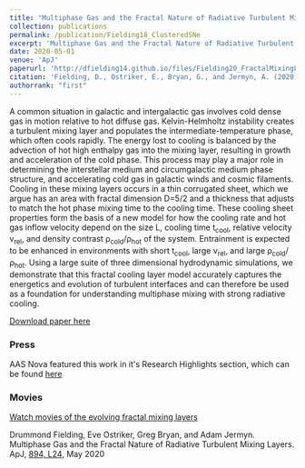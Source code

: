 ```yaml
---
title: "Multiphase Gas and the Fractal Nature of Radiative Turbulent Mixing Layers"
collection: publications
permalink: /publication/Fielding18_ClusteredSNe
excerpt: 'Multiphase Gas and the Fractal Nature of Radiative Turbulent Mixing Layers.'
date: 2020-05-01
venue: 'ApJ'
paperurl: 'http://dfielding14.github.io/files/Fielding20_FractalMixingLayer.pdf'
citation: 'Fielding, D., Ostriker, E., Bryan, G., and Jermyn, A. (2020). &quot;Multiphase Gas and the Fractal Nature of Radiative Turbulent Mixing Layers.&quot; <i>ApJ</i>. 894, L24. May 2020.'
authorrank: "first"
---
```

A common situation in galactic and intergalactic gas involves cold dense gas in motion relative to hot diffuse gas. Kelvin-Helmholtz instability creates a turbulent mixing layer and populates the intermediate-temperature phase, which often cools rapidly. The energy lost to cooling is balanced by the advection of hot high enthalpy gas into the mixing layer, resulting in growth and acceleration of the cold phase. This process may play a major role in determining the interstellar medium and circumgalactic medium phase structure, and accelerating cold gas in galactic winds and cosmic filaments. Cooling in these mixing layers occurs in a thin corrugated sheet, which we argue has an area with fractal dimension D=5/2 and a thickness that adjusts to match the hot phase mixing time to the cooling time. These cooling sheet properties form the basis of a new model for how the cooling rate and hot gas inflow velocity depend on the size L, cooling time t<sub>cool</sub>, relative velocity v<sub>rel</sub>, and density contrast ρ<sub>cold</sub>/ρ<sub>hot</sub> of the system. Entrainment is expected to be enhanced in environments with short t<sub>cool</sub>, large v<sub>rel</sub>, and large ρ<sub>cold</sub>/ρ<sub>hot</sub>. Using a large suite of three dimensional hydrodynamic simulations, we demonstrate that this fractal cooling layer model accurately captures the energetics and evolution of turbulent interfaces and can therefore be used as a foundation for understanding multiphase mixing with strong radiative cooling.

[Download paper here](http://dfielding14.github.io/files/Fielding20_FractalMixingLayer.pdf)


### Press
AAS Nova featured this work in it's Research Highlights section, which can be found [here](https://aasnova.org/2020/06/08/featured-image-fractals-in-cosmic-gas/)

### Movies
[Watch movies of the evolving fractal mixing layers](/movies/)

Drummond Fielding, Eve Ostriker, Greg Bryan, and Adam Jermyn. Multiphase Gas and the Fractal Nature of Radiative Turbulent Mixing Layers. ApJ, [894, L24](https://iopscience.iop.org/article/10.3847/2041-8213/ab8d2c), May 2020
